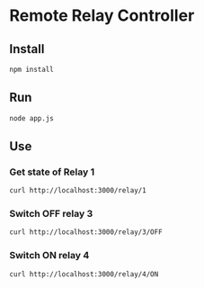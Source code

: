 # Remote Relay Controller

## Install
```bash
npm install
```


## Run
```bash
node app.js 
```

## Use

### Get state of Relay 1
```bash
curl http://localhost:3000/relay/1
```

### Switch OFF relay 3
```bash
curl http://localhost:3000/relay/3/OFF
```

### Switch ON relay 4
```bash
curl http://localhost:3000/relay/4/ON
```

